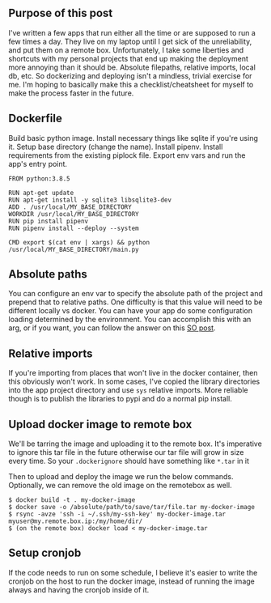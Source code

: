 ## Purpose of this post

I've written a few apps that run either all the time or are supposed to run a few times a day.
They live on my laptop until I get sick of the unreliability, and put them on a remote box. 
Unfortunately, I take some liberties and shortcuts with my personal projects that end up making the deployment more annoying than it should be.
Absolute filepaths, relative imports, local db, etc. So dockerizing and deploying isn't a mindless, trivial exercise for me.
I'm hoping to basically make this a checklist/cheatsheet for myself to make the process faster in the future.

## Dockerfile

Build basic python image. Install necessary things like sqlite if you're using it. Setup base directory (change the name). Install pipenv. Install requirements from the existing piplock file. Export env vars and run the app's entry point. 
```
FROM python:3.8.5

RUN apt-get update
RUN apt-get install -y sqlite3 libsqlite3-dev
ADD . /usr/local/MY_BASE_DIRECTORY
WORKDIR /usr/local/MY_BASE_DIRECTORY
RUN pip install pipenv
RUN pipenv install --deploy --system

CMD export $(cat env | xargs) && python /usr/local/MY_BASE_DIRECTORY/main.py
```

## Absolute paths
You can configure an env var to specify the absolute path of the project and prepend that to relative paths. 
One difficulty is that this value will need to be different locally vs docker. 
You can have your app do some configuration loading determined by the environment. You can accomplish this with 
an arg, or if you want, you can follow the answer on this [SO post](https://stackoverflow.com/a/25518345/733687).

## Relative imports
If you're importing from places that won't live in the docker container, then this obviously won't work.
In some cases, I've copied the library directories into the app project directory and use `sys` relative imports.
More reliable though is to publish the libraries to pypi and do a normal pip install.

## Upload docker image to remote box
We'll be tarring the image and uploading it to the remote box. It's imperative to ignore this tar file in the future
otherwise our tar file will grow in size every time. So your `.dockerignore` should have something like `*.tar` in it 

Then to upload and deploy the image we run the below commands. Optionally, we can remove the old image on the remotebox as well.
```shell
$ docker build -t . my-docker-image
$ docker save -o /absolute/path/to/save/tar/file.tar my-docker-image
$ rsync -avze 'ssh -i ~/.ssh/my-ssh-key' my-docker-image.tar myuser@my.remote.box.ip:/my/home/dir/
$ (on the remote box) docker load < my-docker-image.tar
```

## Setup cronjob
If the code needs to run on some schedule, I believe it's easier to write the cronjob on the host to run the docker image, 
instead of running the image always and having the cronjob inside of it. 


